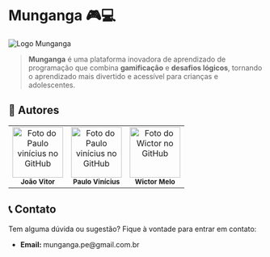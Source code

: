 <h1>Munganga 🎮💻</h1>

<!-- ![GitHub repo size](https://img.shields.io/github/repo-size/ViniciusInCode/homepage?style=for-the-badge)
![GitHub language count](https://img.shields.io/github/languages/count/ViniciusInCode/homepage?style=for-the-badge)
![GitHub forks](https://img.shields.io/github/forks/ViniciusInCode/homepage?style=for-the-badge)
![Bitbucket open issues](https://img.shields.io/bitbucket/issues/ViniciusInCode/homepage?style=for-the-badge)
![Bitbucket open pull requests](https://img.shields.io/bitbucket/pr-raw/ViniciusInCode/homepage?style=for-the-badge) -->

<img src="https://github.com/user-attachments/assets/4c083672-bb13-478a-95b6-feeefa535bc4" alt="Logo Munganga">

> <strong>Munganga</strong> é uma plataforma inovadora de aprendizado de programação que combina <strong>gamificação</strong> e <strong>desafios lógicos</strong>, tornando o aprendizado mais divertido e acessível para crianças e adolescentes.
  
  <h2>👥 Autores</h2>
<table>
  <tr>
    <td align="center">
      <a href="https://github.com/Jvdev21" title="Perfil do Github" style="text-decoration: none;">
        <img src="https://avatars3.githubusercontent.com/Jvdev21" width="100px;" alt="Foto do Paulo vinícius no GitHub"/><br>
        <sub>
          <b>João Vitor</b>
        </sub>
      </a>
    </td>
    <td align="center">
      <a href="https://github.com/ViniciusInCode" title="Perfil do Github" style="text-decoration: none;">
        <img src="https://avatars3.githubusercontent.com/ViniciusInCode" width="100px;" alt="Foto do Paulo vinícius no GitHub"/><br>
        <sub>
          <b>Paulo Vinícius</b>
        </sub>
      </a>
    </td>
    <td align="center">
      <a href="https://github.com/Wictor0" title="Perfil do Github" style="text-decoration: none;">
        <img src="https://avatars3.githubusercontent.com/Wictor0" width="100px;" alt="Foto do Wictor no GitHub"/><br>
        <sub>
          <b>Wictor Melo</b>
        </sub>
      </a>
    </td>
  </table>

  <h2>📞 Contato</h2>

<p>Tem alguma dúvida ou sugestão? Fique à vontade para entrar em contato:</p>
    <ul>
        <!-- <li><strong>Instagram:</strong> @mungangape</li> -->
        <li><strong>Email: </strong><a href="mailto:munganga.pe@gmail.com.br" style="text-decoration: none;">munganga.pe@gmail.com.br</a></li>
        <!-- <li><strong>Website:</strong> <a href="http://www.munganga.com.br">www.munganga.com.br</a></li> -->
    </ul>
</body>


